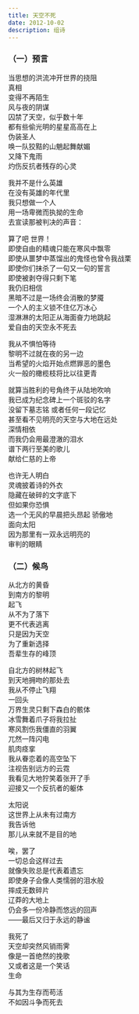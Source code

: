 ```yaml
---
title: 天空不死
date: 2012-10-02
description: 组诗
---
```

### （一）预言  
当思想的洪流冲开世界的挠阻  
真相  
变得不再陌生  
风与夜的阴谋  
囚禁了天空，似乎数十年  
都有些偷光明的星星高高在上  
伪装圣人  
唤一队狡黠的山魈起舞献媚  
又降下鬼雨  
灼伤反抗者残存的心灵  
  
我并不是什么英雄  
在没有英雄的年代里  
我只想做一个人  
用一场卑微而执拗的生命  
去宣读那被判决的声音：  
  
算了吧 世界！  
即使自由的精魂只能在寒风中飘零  
即使从噩梦中蒸馏出的鬼怪也曾令我战栗  
即使你们抹杀了一句又一句的誓言  
即使被剥夺得只剩下笔  
我仍旧相信  
黑暗不过是一场终会消散的梦魇  
一个人的主义锁不住亿万冰心  
湿淋淋的太阳正从海面奋力地跳起  
爱自由的天空永不死去  
  
我从不惧怕等待  
黎明不过就在夜的另一边  
当希望的火焰开始点燃罪恶的墨色  
火一般的橄榄枝将比以往更青  
  
就算当胜利的号角终于从陆地吹响  
我已成为纪念碑上一个斑驳的名字  
没留下墓志铭 或者任何一段记忆  
甚至看不见明亮的天空与大地在远处  
深情相依  
而我仍会用最澄澈的泪水  
谱下两行至美的歌儿  
献给仁慈的上帝  
  
也许无人明白  
灵魂披着诗的外衣  
隐藏在破碎的文字底下  
但如果你恐惧  
选一个无风的早晨把头昂起 骄傲地  
面向太阳  
因为那里有一双永远明亮的  
审判的眼睛  
  
### （二）候鸟  
从北方的黄昏  
到南方的黎明  
起飞  
从不为了落下  
更不代表逃离  
只是因为天空  
为了重新选择  
吾辈生存的峰顶  
  
自北方的树林起飞  
到天地拥吻的那处去  
我从不停止飞翔  
一回头  
万界生灵只剩下森白的骸体  
冰雪舞着爪子将我拉扯  
寒风割伤我僵直的羽翼  
兀然一阵闪电  
肌肉痉挛  
我从眷恋着的高空坠下  
注视告别远方的云霓  
我看见大地狞笑着张开了手  
迎接又一个反抗者的躯体  
  
太阳说  
这世界上从未有过南方  
我告诉他  
那儿从来就不是目的地  
  
唉，罢了  
一切总会这样过去  
就像失败总是代表着遗忘  
即使身子会像人类懦弱的泪水般  
摔成无数碎片  
辽莽的大地上  
仍会多一份冷静而悠远的回声  
——最后又归于永远的静谧  
  
我死了  
天空却突然风销雨霁  
像是一首绝然的挽歌  
又或者这是一个笑话  
生命  
  
与其为生存而苟活  
不如因斗争而死去  